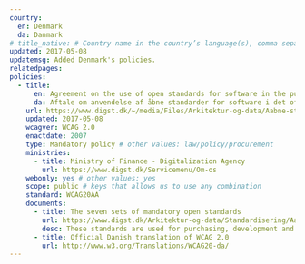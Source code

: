 ```yaml
---
country:
  en: Denmark
  da: Danmark
# title_native: # Country name in the country’s language(s), comma separated. For Switzerland: Schweiz, Suisse, Svizzera, Svizra
updated: 2017-05-08
updatemsg: Added Denmark's policies.
relatedpages:
policies:
  - title: 
      en: Agreement on the use of open standards for software in the public sector
      da: Aftale om anvendelse af åbne standarder for software i det offentlige, oktober 2007
    url: https://www.digst.dk/~/media/Files/Arkitektur-og-data/Aabne-standarder-vejledning/Aftale-om-anvendelse-af-abne-standarder-for-software-i-det-offentlige.pdf
    updated: 2017-05-08
    wcagver: WCAG 2.0
    enactdate: 2007
    type: Mandatory policy # other values: law/policy/procurement
    ministries:
      - title: Ministry of Finance - Digitalization Agency
        url: https://www.digst.dk/Servicemenu/Om-os
    webonly: yes # other values: yes
    scope: public # keys that allows us to use any combination
    standard: WCAG20AA
    documents: 
      - title: The seven sets of mandatory open standards
        url: https://www.digst.dk/Arkitektur-og-data/Standardisering/Aabne-standarder--vejledning/De-syv-saet-af-obligatoriske-aabne-standarder
        desc: These standards are used for purchasing, development and operation of the websites of public authorities.
      - title: Official Danish translation of WCAG 2.0
        url: http://www.w3.org/Translations/WCAG20-da/
---
```

